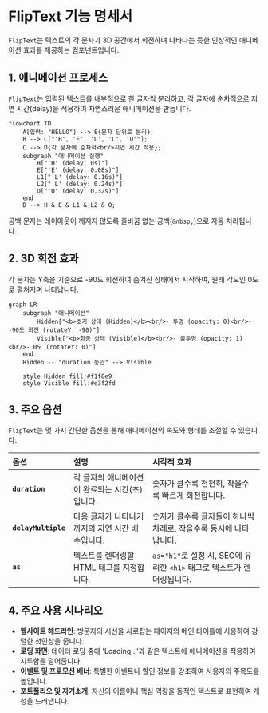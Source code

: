# FlipText 기능 명세서

`FlipText`는 텍스트의 각 문자가 3D 공간에서 회전하며 나타나는 듯한 인상적인 애니메이션 효과를 제공하는 컴포넌트입니다.

## 1. 애니메이션 프로세스

`FlipText`는 입력된 텍스트를 내부적으로 한 글자씩 분리하고, 각 글자에 순차적으로 지연 시간(delay)을 적용하여 자연스러운 애니메이션을 만듭니다.

```mermaid
flowchart TD
    A[입력: "HELLO"] --> B{문자 단위로 분리};
    B --> C["'H', 'E', 'L', 'L', 'O'"];
    C --> D{각 문자에 순차적<br/>지연 시간 적용};
    subgraph "애니메이션 실행"
        H["'H' (delay: 0s)"]
        E["'E' (delay: 0.08s)"]
        L1["'L' (delay: 0.16s)"]
        L2["'L' (delay: 0.24s)"]
        O["'O' (delay: 0.32s)"]
    end
    D --> H & E & L1 & L2 & O;
```

공백 문자는 레이아웃이 깨지지 않도록 줄바꿈 없는 공백(`&nbsp;`)으로 자동 처리됩니다.

## 2. 3D 회전 효과

각 문자는 Y축을 기준으로 -90도 회전하여 숨겨진 상태에서 시작하여, 원래 각도인 0도로 펼쳐지며 나타납니다.

```mermaid
graph LR
    subgraph "애니메이션"
        Hidden["<b>초기 상태 (Hidden)</b><br/>- 투명 (opacity: 0)<br/>- -90도 회전 (rotateY: -90)"]
        Visible["<b>최종 상태 (Visible)</b><br/>- 불투명 (opacity: 1)<br/>- 0도 (rotateY: 0)"]
    end
    Hidden -- "duration 동안" --> Visible

    style Hidden fill:#f1f8e9
    style Visible fill:#e3f2fd
```

## 3. 주요 옵션

`FlipText`는 몇 가지 간단한 옵션을 통해 애니메이션의 속도와 형태를 조절할 수 있습니다.

| 옵션                | 설명                                             | 시각적 효과                                                            |
| :------------------ | :----------------------------------------------- | :--------------------------------------------------------------------- |
| **`duration`**      | 각 글자의 애니메이션이 완료되는 시간(초)입니다.  | 숫자가 클수록 천천히, 작을수록 빠르게 회전합니다.                      |
| **`delayMultiple`** | 다음 글자가 나타나기까지의 지연 시간 배수입니다. | 숫자가 클수록 글자들이 하나씩 차례로, 작을수록 동시에 나타납니다.      |
| **`as`**            | 텍스트를 렌더링할 HTML 태그를 지정합니다.        | `as="h1"`로 설정 시, SEO에 유리한 `<h1>` 태그로 텍스트가 렌더링됩니다. |

## 4. 주요 사용 시나리오

- **웹사이트 헤드라인**: 방문자의 시선을 사로잡는 페이지의 메인 타이틀에 사용하여 강렬한 첫인상을 줍니다.
- **로딩 화면**: 데이터 로딩 중에 'Loading...'과 같은 텍스트에 애니메이션을 적용하여 지루함을 덜어줍니다.
- **이벤트 및 프로모션 배너**: 특별한 이벤트나 할인 정보를 강조하여 사용자의 주목도를 높입니다.
- **포트폴리오 및 자기소개**: 자신의 이름이나 핵심 역량을 동적인 텍스트로 표현하여 개성을 드러냅니다.
